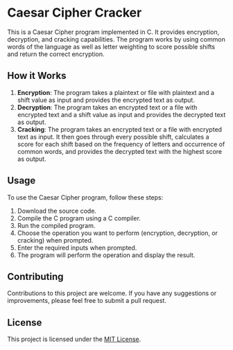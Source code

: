 # Caesar Cipher Cracker

This is a Caesar Cipher program implemented in C. It provides encryption, decryption, and cracking capabilities. The program works by using common words of the language as well as letter weighting to score possible shifts and return the correct encryption.

## How it Works

1. **Encryption**: The program takes a plaintext or file with plaintext and a shift value as input and provides the encrypted text as output.
2. **Decryption**: The program takes an encrypted text or a file with encrypted text and a shift value as input and provides the decrypted text as output.
3. **Cracking**: The program takes an encrypted text or a file with encrypted text as input. It then goes through every possible shift, calculates a score for each shift based on the frequency of letters and occurrence of common words, and provides the decrypted text with the highest score as output.

## Usage

To use the Caesar Cipher program, follow these steps:

1. Download the source code.
2. Compile the C program using a C compiler.
3. Run the compiled program.
4. Choose the operation you want to perform (encryption, decryption, or cracking) when prompted.
5. Enter the required inputs when prompted.
6. The program will perform the operation and display the result.

## Contributing

Contributions to this project are welcome. If you have any suggestions or improvements, please feel free to submit a pull request.

## License

This project is licensed under the [MIT License](LICENSE).